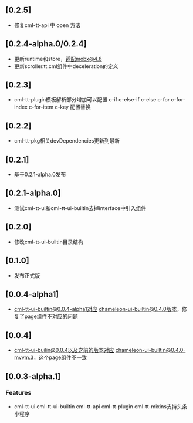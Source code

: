 ## [0.2.5]
 - 修复cml-tt-api 中 open 方法

## [0.2.4-alpha.0/0.2.4]

 - 更新runtime和store，适配mobx@4.8
 - 更新scroller.tt.cml组件中deceleration的定义

## [0.2.3]
  - cml-tt-plugin模板解析部分增加可以配置 c-if c-else-if c-else c-for c-for-index c-for-item c-key 配置替换
## [0.2.2]
  - cml-tt-pkg相关devDependencies更新到最新
## [0.2.1]
  - 基于0.2.1-alpha.0发布
## [0.2.1-alpha.0]
  - 测试cml-tt-ui和cml-tt-ui-builtin去掉interface中引入组件
## [0.2.0]
 - 修改cml-tt-ui-builtin目录结构
## [0.1.0]
 - 发布正式版
## [0.0.4-alpha1]
 - cml-tt-ui-builtin@0.0.4-alpha1对应 chameleon-ui-builtin@0.4.0版本，修复了page组件不对应的问题
 
## [0.0.4]
- cml-tt-ui-builin@0.0.4以及之前的版本对应 chameleon-ui-builtin@0.4.0-mvvm.3，这个page组件不一致

## [0.0.3-alpha.1]
### Features
  - cml-tt-ui cml-tt-ui-builtin cml-tt-api  cml-tt-plugin cml-tt-mixins支持头条小程序


